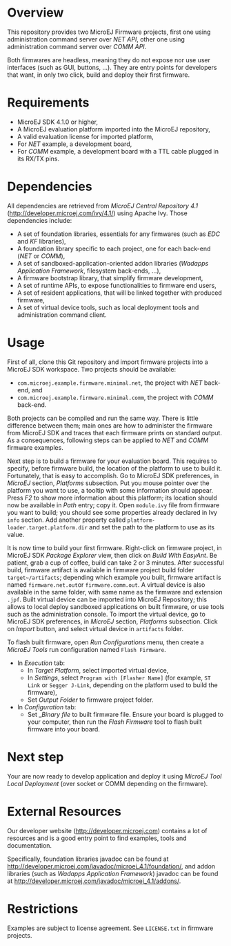 <!--
	Markdown
-->

# Overview

This repository provides two MicroEJ Firmware projects, first one using administration command server over _NET API_, other one using administration command server over _COMM API_.

Both firmwares are headless, meaning they do not expose nor use user interfaces (such as GUI, buttons, ...). They are entry points for developers that want, in only two click, build and deploy their first firmware.
 
# Requirements

* MicroEJ SDK 4.1.0 or higher,
* A MicroEJ evaluation platform imported into the MicroEJ repository,
* A valid evaluation license for imported platform,
* For _NET_ example, a development board,
* For _COMM_ example, a development board with a TTL cable plugged in its RX/TX pins.

# Dependencies

All dependencies are retrieved from _MicroEJ Central Repository 4.1_ (<http://developer.microej.com/ivy/4.1/>) using Apache Ivy. Those dependencies include:
* A set of foundation libraries, essentials for any firmwares (such as _EDC_ and _KF_ libraries),
* A foundation library specific to each project, one for each back-end (_NET_ or _COMM_),
* A set of sandboxed-application-oriented addon libraries (_Wadapps Application Framework_, filesystem back-ends, ...),
* A firmware bootstrap library, that simplify firmware development,
* A set of runtime APIs, to expose functionalities to firmware end users,
* A set of resident applications, that will be linked together with produced firmware,
* A set of virtual device tools, such as local deployment tools and administration command client.

# Usage

First of all, clone this Git repository and import firmware projects into a MicroEJ SDK workspace. Two projects should be available:
* `com.microej.example.firmware.minimal.net`, the project with _NET_ back-end, and
* `com.microej.example.firmware.minimal.comm`, the project with _COMM_ back-end.

Both projects can be compiled and run the same way. There is little difference between them; main ones are how to administer the firmware from MicroEJ SDK and traces that each firmware prints on standard output. As a consequences, following steps can be applied to _NET_ and _COMM_ firmware examples. 

Next step is to build a firmware for your evaluation board. This requires to specify, before firmware build, the location of the platform to use to build it. Fortunately, that is easy to accomplish. Go to MicroEJ SDK preferences, in _MicroEJ_ section, _Platforms_ subsection. Put you mouse pointer over the platform you want to use, a tooltip with some information should appear. Press _F2_ to show more information about this platform; its location should now be available in  _Path_ entry; copy it. Open `module.ivy` file from firmware you want to build; you should see some properties already declared in Ivy `info` section. Add another property called `platform-loader.target.platform.dir` and set the path to the platform to use as its value.

It is now time to build your first firmware. Right-click on firmware project, in MicroEJ SDK _Package Explorer_ view, then click on _Build With EasyAnt_. Be patient, grab a cup of coffee, build can take 2 or 3 minutes. After successful build, firmware artifact is available in firmware project build folder `target~/artifacts`; depending which example you built, firmware artifact is named `firmware.net.out`or `firmware.comm.out`. A virtual device is also available in the same folder, with same name as the firmware and extension `.jpf`.  Built virtual device can be imported into MicroEJ Repository; this allows to local deploy sandboxed applications on built firmware, or use tools such as the administration console. To import the virtual device, go to MicroEJ SDK preferences, in _MicroEJ_ section, _Platforms_ subsection. Click on _Import_ button, and select virtual device in `artifacts` folder. 

To flash built firmware, open _Run Configurations_ menu, then create a _MicroEJ Tools_ run configuration named `Flash Firmware`. 
* In _Execution_ tab:
	* In _Target Platform_, select imported virtual device,
	* In _Settings_, select `Program with [Flasher Name]` (for example, `ST Link` or `Segger J-Link`, depending on the platform used to build the firmware),
	* Set _Output Folder_ to firmware project folder. 
* In _Configuration_ tab: 
	* Set __Binary file_ to built firmware file.
Ensure your board is plugged to your computer, then run the _Flash Firmware_ tool to flash built firmware into your board.

# Next step

Your are now ready to develop application and deploy it using _MicroEJ Tool_ _Local Deployment_ (over socket or COMM depending on the firmware).

# External Resources

Our developer website (<http://developer.microej.com>) contains a lot of resources and is a good entry point to find examples, tools and documentation. 

Specifically, foundation libraries javadoc can be found at <http://developer.microej.com/javadoc/microej_4.1/foundation/>, and addon libraries (such as _Wadapps Application Framework_) javadoc can be found at <http://developer.microej.com/javadoc/microej_4.1/addons/>.

# Restrictions

Examples are subject to license agreement. See `LICENSE.txt` in firmware projects.
